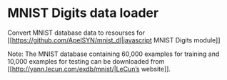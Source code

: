 MNIST Digits data loader
========================

Convert MNIST database data to resourses for [[https://github.com/ApelSYN/mnist_dl|javascript MNIST Digits module]]

Note: The MNIST database containing 60,000 examples for training and 10,000 examples for testing can be downloaded from [[http://yann.lecun.com/exdb/mnist/|LeCun’s website]]. 


